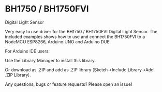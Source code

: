 # BH1750 / BH1750FVI
Digital Light Sensor


Very easy to use driver for the BH1750 / BH1750FVI Digital Light Sensor.
The included examples shows how to use and connect the BH1750FVI to a NodeMCU ESP8266, Arduino UNO and Arduino DUE.


For Arduino IDE users:

Use the Library Manager to install this library.

Or download as .ZIP and add as .ZIP library (Sketch->Include Library->Add .ZIP Library).


Any questions, bugs or feature requests? Please open an issue!
